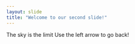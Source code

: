 ```yaml
---
layout: slide
title: "Welcome to our second slide!"
---
```

The sky is the limit
Use the left arrow to go back!
